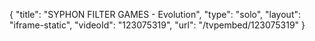 {
    "title": "SYPHON FILTER GAMES - Evolution",
    "type": "solo",
    "layout": "iframe-static",
    "videoId": "123075319",
    "url": "\/tvpembed\/123075319"
}